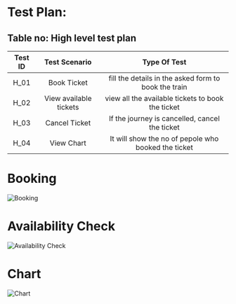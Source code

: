 # Test Plan:
## Table no: High level test plan
|Test ID | Test Scenario	               |Type Of Test                                         |                                   
|:---:   | :----------------------------:|:-----------:                                        |
|H_01	   |Book Ticket                    |fill the details in the asked form to book the train |
|H_02	   |View available tickets         |view all the available tickets to book the ticket    |
|H_03	   |Cancel Ticket                  |If the journey is cancelled, cancel the ticket       |
|H_04    |View Chart                     |It will show the no of pepole who booked the ticket  |








# Booking
![Booking](https://user-images.githubusercontent.com/94215887/143380662-60a626d3-83c8-4d73-9c9c-bc3758958635.png)
# Availability Check
![Availability Check](https://user-images.githubusercontent.com/94215887/143380667-c3765479-705a-4945-92cf-12641ed4935a.png)
# Chart
![Chart](https://user-images.githubusercontent.com/94215887/143380669-38376502-d24c-4897-84fb-488a88893bb9.png)
